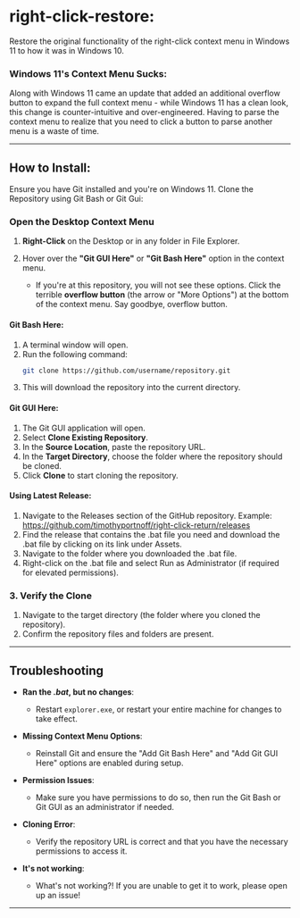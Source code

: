 # right-click-restore:
 Restore the original functionality of the right-click context menu in Windows 11 to how it was in Windows 10.
 
### Windows 11's Context Menu Sucks:
 Along with Windows 11 came an update that added an additional overflow button to expand the full context menu - while Windows 11 has a clean look, this change is counter-intuitive and over-engineered. Having to parse the context menu to realize that you need to click a button to parse another menu is a waste of time. 

---
## How to Install:
 Ensure you have Git installed and you're on Windows 11. Clone the Repository using Git Bash or Git Gui: 

### **Open the Desktop Context Menu**

1. **Right-Click** on the Desktop or in any folder in File Explorer.
2. Hover over the **"Git GUI Here"** or **"Git Bash Here"** option in the context menu.

   - If you're at this repository, you will not see these options. Click the terrible **overflow button** (the arrow or "More Options") at the bottom of the context menu. Say goodbye, overflow button.

#### **Git Bash Here**:
1. A terminal window will open.
2. Run the following command:
   ```bash
   git clone https://github.com/username/repository.git
   ```
3. This will download the repository into the current directory.

#### **Git GUI Here**:
1. The Git GUI application will open.
2. Select **Clone Existing Repository**.
3. In the **Source Location**, paste the repository URL.
4. In the **Target Directory**, choose the folder where the repository should be cloned.
5. Click **Clone** to start cloning the repository.

#### **Using Latest Release**:

1. Navigate to the Releases section of the GitHub repository. Example: https://github.com/timothyportnoff/right-click-return/releases
2. Find the release that contains the .bat file you need and download the .bat file by clicking on its link under Assets.
3. Navigate to the folder where you downloaded the .bat file.
4. Right-click on the .bat file and select Run as Administrator (if required for elevated permissions).

### 3. **Verify the Clone**

1. Navigate to the target directory (the folder where you cloned the repository).
2. Confirm the repository files and folders are present.

---

## Troubleshooting

- **Ran the *.bat*, but no changes**:
  - Restart `explorer.exe`, or restart your entire machine for changes to take effect.

- **Missing Context Menu Options**:
  - Reinstall Git and ensure the "Add Git Bash Here" and "Add Git GUI Here" options are enabled during setup.

- **Permission Issues**:
  - Make sure you have permissions to do so, then run the Git Bash or Git GUI as an administrator if needed.

- **Cloning Error**:
  - Verify the repository URL is correct and that you have the necessary permissions to access it.

- **It's not working**:
  - What's not working?! If you are unable to get it to work, please open up an issue!
---


